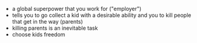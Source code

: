 - a global superpower that you work for ("employer")
- tells you to go collect a kid with a desirable ability and you to kill people that get in the way (parents)
- killing parents is an inevitable task
- choose kids freedom
